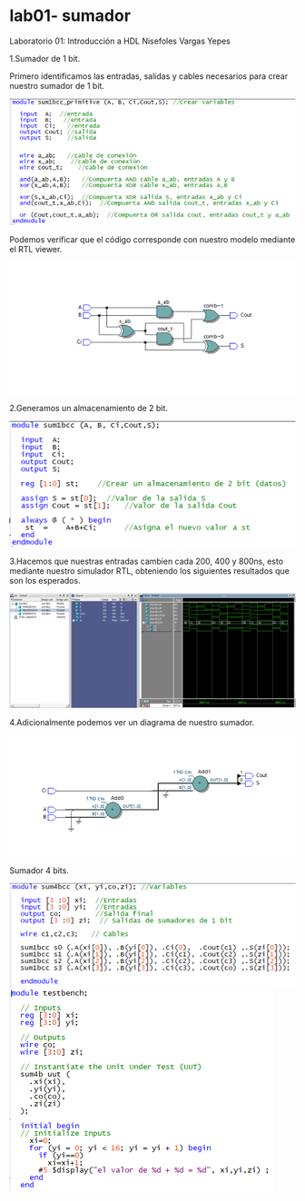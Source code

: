 # lab01- sumador 
Laboratorio 01: Introducción a HDL
Nisefoles Vargas Yepes

1.Sumador de 1 bit.

Primero identificamos las entradas, salidas y cables necesarios para crear nuestro sumador de 1 bit.

![conex](https://github.com/unal-edigital1-lab/lab00-NisefolesVargas/blob/master/sum1bcc_primitive.PNG)

Podemos verificar que el código corresponde con nuestro modelo mediante el RTL viewer.

![conex](https://github.com/unal-edigital1-lab/lab00-NisefolesVargas/blob/master/Sumador%20primitive.PNG)

2.Generamos un almacenamiento de 2 bit.

![conex](https://github.com/unal-edigital1-lab/lab00-NisefolesVargas/blob/master/sum1bcc.PNG) 

3.Hacemos que nuestras entradas cambien cada 200, 400 y 800ns, esto mediante nuestro simulador RTL, obteniendo los siguientes resultados que son los esperados.

![conex](https://github.com/unal-edigital1-lab/lab00-NisefolesVargas/blob/master/Sumador%201%20bit%20800ns.PNG)

4.Adicionalmente podemos ver un diagrama de nuestro sumador.

![conex](https://github.com/unal-edigital1-lab/lab00-NisefolesVargas/blob/master/sumador%201%20bit%20diagrama.PNG)


Sumador 4 bits.

![conex](https://github.com/unal-edigital1-lab/lab00-NisefolesVargas/blob/master/sum4bcc.PNG)
![conex](https://github.com/unal-edigital1-lab/lab00-NisefolesVargas/blob/master/testbench.PNG)



